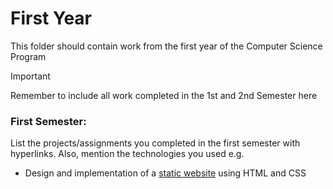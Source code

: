 # First Year

This folder should contain work from the first year of the Computer Science Program

> [!IMPORTANT]
> Remember to include all work completed in the 1st and 2nd Semester here

### First Semester:
List the projects/assignments you completed in the first semester with hyperlinks. Also, mention the technologies you used e.g.
- Design and implementation of a [static website](https://arthurmirowski.github.io/my-website/) using HTML and CSS

